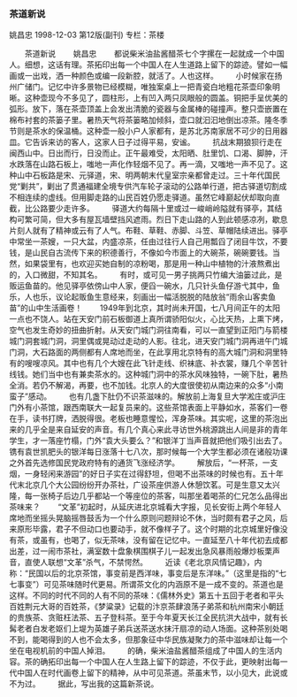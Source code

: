 ### 茶道新说
姚昌忠
1998-12-03
第12版(副刊)
专栏：茶楼

　　茶道新说
　　姚昌忠
　　都说柴米油盐酱醋茶七个字摞在一起就成一个中国人。细想，这话有理。茶拓印出每一个中国人在人生道路上留下的踪迹。譬如一幅画或一出戏，洒一种颜色或编一段新腔，就活了。人也这样。
　　小时候家在扬州广储门。记忆中许多景物已经模糊，唯独案桌上一把青瓷白地粗花茶壶印象明晰。这种壶现今不多见了，圆柱形，上有凹入两只凤眼般的圆盖。铜把手呈优美的弧形。放下，落在茶壶顶盖上会发出清脆的瓷器与金属棒的碰撞声。整只壶嵌置在棉布衬套的茶篓子里。暑热天气将茶篓略加倾斜，壶口就汩汩地倒出凉茶。隆冬季节则是茶水的保温桶。这种壶一般小户人家都有，是苏北苏南家居不可少的日用器皿。它告诉来访的客人，这家人日子过得平易，安谧。
　　抗战末期狼狈行走在闽西山中。日出而行，日没而止。正午最难受，太阳晒、肚里饥、口渴、脚肿，汗水跌落在山路石板上，嗤地一声化作轻烟不见了。再一滴，又嗤地一声不见了。这种山中石板路是宋、元驿道，宋、明两朝末代皇室宗亲都曾走过。三十年代国民党“剿共”，剿出了贯通福建全境专供汽车轮子滚动的公路单行道，把古驿道切割成不相连续的虚线。但用脚走路的山民百姓仍愿走驿道。虽然它峰巅起伏却取向直截，比公路要少走许多。
　　驿道大约每隔十里或过一峻峭岭隘就有驿亭，其结构可繁可简，但大多有屋瓦墙壁挡风遮雨。烈日下走山路的人到此顿感凉冽，歇息片刻人就有了精神或云有了人气。布鞋、草鞋、赤脚、斗笠、草帽陆续进出。驿亭中常坐一茶嫂，一只大盆，内盛凉茶，任由过往行人自己用瓢舀了闭目牛饮，不要钱，是山民自古流传下来的积德善行，不像如今市面上的大碗茶，碗碗要钱。当然，如果袋里有，也欢迎买她自制的凉粉喝，那是用一种山中植物的汁液熬煮出的，入口微甜，不知其名。
　　有时，或可见一男子挑两只竹编大油篓过此，是贩运鱼苗的。他见驿亭依傍山中人家，便舀一碗水，几只针头鱼仔游弋其中，鱼乐，人也乐，议论起贩鱼生意经来，刻画出一幅活脱脱的陆放翁“雨余山客卖鱼苗”的山中生活画卷！
　　1949年到北京，其时尚未开国，七八月间正午的太阳一点也不饶人。站在天安门前石板御道上真所谓骄阳似火，心比天热，上熏下烤，空气也发生奇妙的扭曲折射。从天安门城门洞往南看，可以一直望到正阳门与箭楼城门洞套城门洞，洞里偶或晃动过走动的人影。往北，进天安门城门洞再进午门城门洞，大石路面的两侧都有人席地而坐，在此享用北京特有的高大城门洞和洞里特有的嗖嗖凉风。其中也有几个大嫂在此飞针走线、织袜底、补衣裳，赚几个辛苦针线钱。她们当中也有兼卖茶水的。这种城门洞中的茶水风味独特，一碗下肚，暑热全消。若仍不解渴，再要，也不加钱。北京人的大度很使初从南边来的众多“小南蛮子”感动。
　　也有几盏下肚仍不识茶滋味的。解放前上海复旦大学淞庄或沪庄门外有小茶馆，跟西南联大一起复员来的。这些茶馆表面上平静如水，茶客们一卷在手，读书打牌，洒脱得很。老板也睡意惺忪，浑身茶味。其实呢，这里的茶泡出来的几乎全是来自延安的声音。有几个真心来此寻访世外桃源跳出人间是非的青年学生，才一落座竹榻，门外“袁大头要么？”和银洋丁当声音就把他们吸引出去了。镌有袁世凯肥头的银洋每日涨落十七八次，那时候每一个大学生都必须在诸般功课之外首先选修国民党政府特有的通货飞涨经济学。
　　解放后，“一杯茶，一支烟，一身轻闲来游园”的好日子实在过得舒坦，但喝不出茶味的时候也有。五十年代末北京几个大公园纷纷开办茶社，广设茶座供游人休憩饮茗。可是生意又太兴隆，每一张椅子后边几乎都站一个等座位的茶客，叫那坐着喝茶的仁兄怎么品得出茶味来？
　　“文革”初起时，从延庆进北京城看大字报，见长安街上两个年轻人席地而坐摇头晃脑摇唇鼓舌为一个什么原则问题辩论不休，当时颇有君子之风，后来原形毕露，君子不但动口也要动手，就不像样子了。这个时期的北京城里好像没有茶，或虽有，也喝了，似无茶味，没有留在记忆中。一直延至八十年代初去成都出差，过一闹市茶社，满室数十盘象棋围棋子儿一起发出急风暴雨般爆炒板栗声音，直使人联想“文革”杀气，不禁愕然。
　　近读《老北京风情记趣》，内称：“民国以后的北京茶馆，事变前是西洋味，事变后是东洋味。”（这里是指的“七七事变”）可见茶味随时代更易。所谓茶文化的内涵原不是一成不变的。茶道也是这样。不同的时代不同的人有不同的茶味：《儒林外史》第五十五回于老者和平头百姓荆元大哥的百姓茶，《梦粱录》记载的汴京茶肆浪荡子弟茶和杭州南宋小朝廷的贵族茶、贪赃枉法茶、五子登科茶。至于今年夏天长江全民抗洪大战中，就有长髯老者白发老妪们上堤为英雄子弟兵送茶送水抹汗扇凉的动人场面。这种茶别处喝不到，能喝得到的人也不会太多，但那象征中华民族凝聚力的茶中滋味却让每一个坐在电视机前的中国人掉泪。
　　的确，柴米油盐酱醋茶组成了中国人的生活内容。茶的确拓印出每一个中国人在人生路上留下的踪迹，不仅于此，更映射出每一代中国人在时代画卷上留下的精神，从中可见茶道。茶虽末节，以小见大，此说或不为过。
　　据此，写出我的这篇新茶说。
